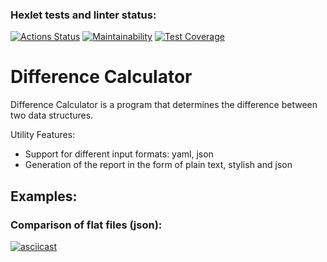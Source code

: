 ### Hexlet tests and linter status:
[![Actions Status](https://github.com/BlackJackSpb/python-project-50/actions/workflows/hexlet-check.yml/badge.svg)](https://github.com/BlackJackSpb/python-project-50/actions)
[![Maintainability](https://api.codeclimate.com/v1/badges/e201a3681343b590ddeb/maintainability)](https://codeclimate.com/github/BlackJackSpb/python-project-50/maintainability)
[![Test Coverage](https://api.codeclimate.com/v1/badges/e201a3681343b590ddeb/test_coverage)](https://codeclimate.com/github/BlackJackSpb/python-project-50/test_coverage)
# Difference Calculator
Difference Calculator is a program that determines the difference between two data structures. 

Utility Features:

 - Support for different input formats: yaml, json
 - Generation of the report in the form of plain text, stylish and json
## Examples:
### Comparison of flat files (json):
[![asciicast](https://asciinema.org/a/692588.svg)](https://asciinema.org/a/692588)
